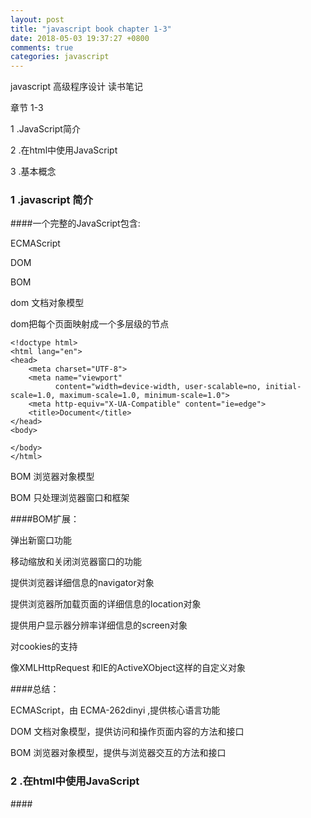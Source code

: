 ```yaml
---
layout: post
title: "javascript book chapter 1-3"
date: 2018-05-03 19:37:27 +0800
comments: true
categories: javascript
---
```

javascript 高级程序设计 读书笔记

章节 1-3

1 .JavaScript简介

2 .在html中使用JavaScript

3 .基本概念

<!--more-->

### 1 .javascript 简介

####一个完整的JavaScript包含:

ECMAScript 

DOM

BOM

dom 文档对象模型

dom把每个页面映射成一个多层级的节点

```
<!doctype html>
<html lang="en">
<head>
    <meta charset="UTF-8">
    <meta name="viewport"
          content="width=device-width, user-scalable=no, initial-scale=1.0, maximum-scale=1.0, minimum-scale=1.0">
    <meta http-equiv="X-UA-Compatible" content="ie=edge">
    <title>Document</title>
</head>
<body>

</body>
</html>
```
BOM 浏览器对象模型

BOM 只处理浏览器窗口和框架

####BOM扩展：

弹出新窗口功能

移动缩放和关闭浏览器窗口的功能

提供浏览器详细信息的navigator对象

提供浏览器所加载页面的详细信息的location对象

提供用户显示器分辨率详细信息的screen对象

对cookies的支持

像XMLHttpRequest 和IE的ActiveXObject这样的自定义对象

####总结：

ECMAScript，由 ECMA-262dinyi ,提供核心语言功能

DOM 文档对象模型，提供访问和操作页面内容的方法和接口

BOM 浏览器对象模型，提供与浏览器交互的方法和接口


### 2 .在html中使用JavaScript

####<script> 标签

defer defer可以延迟加载脚本，不过与将script标标签放入body结尾处相比，更多的会使用后者，因为defer只有少数浏览器支持。

noscript 可以指定在不支持脚本的浏览器显示的替代内容。

### 3 .基本概念

规范，驼峰命名

####关键字

break 跳出循环

else 否则

new 新建一个对象

var 定义变量

case 当 switch 变量等于case 执行代码

finally try和catch之后最终执行的代码

return 返回 之后的代码不要执行了

void 无返回值

catch 捕获异常

for 循环

switch 多个case 

while 循环

continue 继续下一个循环 当前循环下的代码不执行

function 声明方法

this 当前方法被调用的对象

with 

default 默认执行

if 如果

throw 抛出异常

delete 删除

in 循环对象

try 与 catch对应

do 做一次

instanceof 检查类型

typeof 检查对象type

变量 在没有使用var 声明的时候 为全局变量

var 为局部变量

JavaScript是弱类型语言

####typeof

'undefined' 如果这个值未定义

'boolean' 如果这个值是布尔值

'string' 如果这个值是字符串

'number' 如果这个值是数值

'object' 如果这个值是对象或者null

'function' 如果这个值是函数

声明变量未初始化 这个变量的值就是 'undefined'

在保存对象的变量还没有真正的保存对象，就应该明确的让该变量保存null 值，这样做不仅可以体现出null作为空对象指针的惯例，而且有助于进一步区分null和undefined

####BOOLEAN中为FALSE的值

false 

空字符串

0 和 NAN

null

undefined

####NAN与任何值都不相等 包括NAN本身 

```
NAN == NAN  // false
```
####Number()

true和false返回1和0

数值直接返回

null 返回 0

undefined 返回NAN

####Object类型

Object的每个实例都具有以下属性和方法：

constructor 保存着用于创建当前对象的函数。

hasOwnProperty(propertyName) 用于检查给定的属性在当前对象实例中是否存在

isPrototypeOf(Object) 用于检查传入的对象是否是另一个对象的原型

propertyIsEnumerable(propertyName) 用于检查给定的属性是否能够使用for-n语句

toString() 返回对象的字符串表示

valueOf() 返回对象的字符串，数值，或布尔值表示

####操作符

递增和递减的操作是在包含他们的语句求值之后才执行的

可以向函数传递任意数量的参数，可以通过arguments对象来访问这些参数

由于不存在函数签名的特性，函数不能重载

变量在声明它们的脚本或函数中都是有定义的，变量声明语句会被提前到脚本或函数的顶部。但是，变量初始化的操作还是在原来var语句的位置执行，在声明语句之前变量的值是undefined